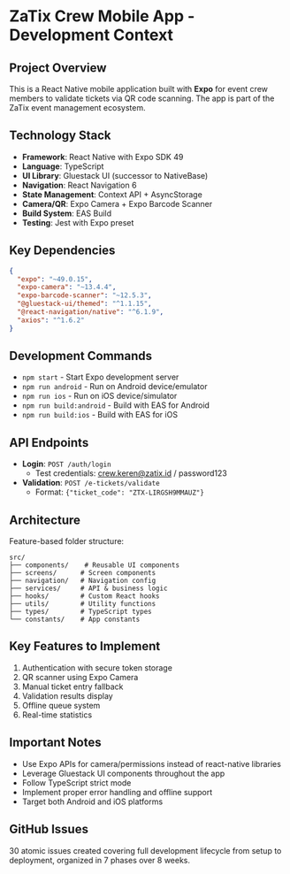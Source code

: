 # ZaTix Crew Mobile App - Development Context

## Project Overview
This is a React Native mobile application built with **Expo** for event crew members to validate tickets via QR code scanning. The app is part of the ZaTix event management ecosystem.

## Technology Stack
- **Framework**: React Native with Expo SDK 49
- **Language**: TypeScript
- **UI Library**: Gluestack UI (successor to NativeBase)
- **Navigation**: React Navigation 6
- **State Management**: Context API + AsyncStorage
- **Camera/QR**: Expo Camera + Expo Barcode Scanner
- **Build System**: EAS Build
- **Testing**: Jest with Expo preset

## Key Dependencies
```json
{
  "expo": "~49.0.15",
  "expo-camera": "~13.4.4",
  "expo-barcode-scanner": "~12.5.3",
  "@gluestack-ui/themed": "^1.1.15",
  "@react-navigation/native": "^6.1.9",
  "axios": "^1.6.2"
}
```

## Development Commands
- `npm start` - Start Expo development server  
- `npm run android` - Run on Android device/emulator
- `npm run ios` - Run on iOS device/simulator
- `npm run build:android` - Build with EAS for Android
- `npm run build:ios` - Build with EAS for iOS

## API Endpoints
- **Login**: `POST /auth/login`
  - Test credentials: crew.keren@zatix.id / password123
- **Validation**: `POST /e-tickets/validate`
  - Format: `{"ticket_code": "ZTX-LIRGSH9MMAUZ"}`

## Architecture
Feature-based folder structure:
```
src/
├── components/    # Reusable UI components
├── screens/      # Screen components  
├── navigation/   # Navigation config
├── services/     # API & business logic
├── hooks/        # Custom React hooks
├── utils/        # Utility functions
├── types/        # TypeScript types
└── constants/    # App constants
```

## Key Features to Implement
1. Authentication with secure token storage
2. QR scanner using Expo Camera
3. Manual ticket entry fallback
4. Validation results display
5. Offline queue system
6. Real-time statistics

## Important Notes
- Use Expo APIs for camera/permissions instead of react-native libraries
- Leverage Gluestack UI components throughout the app
- Follow TypeScript strict mode
- Implement proper error handling and offline support
- Target both Android and iOS platforms

## GitHub Issues
30 atomic issues created covering full development lifecycle from setup to deployment, organized in 7 phases over 8 weeks.